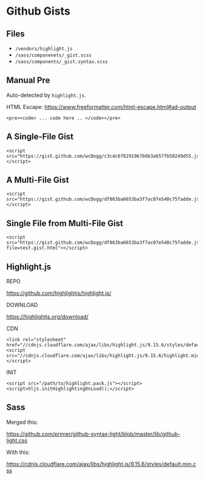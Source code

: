 # Github Gists

## Files

* `/vendors/highlight.js`
* `/sass/componenets/_gist.scss`
* `/sass/components/_gist.syntax.scss`


## Manual Pre

Auto-detected by `highlight.js`.

HTML Escape: https://www.freeformatter.com/html-escape.html#ad-output

    <pre><code> ... code here .. </code></pre>


## A Single-File Gist

    <script src="https://gist.github.com/wcDogg/c3c4c6f8291967b9b3a657fb50249d55.js"></script>


## A Multi-File Gist

    <script src="https://gist.github.com/wcDogg/df863ba6653ba3f7ac07e540c75fadde.js"></script>


## Single File from Multi-File Gist

    <script src="https://gist.github.com/wcDogg/df863ba6653ba3f7ac07e540c75fadde.js?file=test.gist.html"></script>


## Highlight.js

REPO 

https://github.com/highlightjs/highlight.js/

DOWNLOAD 

https://highlightjs.org/download/

CDN

    <link rel="stylesheet" href="//cdnjs.cloudflare.com/ajax/libs/highlight.js/9.15.6/styles/default.min.css">
    <script src="//cdnjs.cloudflare.com/ajax/libs/highlight.js/9.15.6/highlight.min.js"></script>

INIT

    <script src="/path/to/highlight.pack.js"></script>
    <script>hljs.initHighlightingOnLoad();</script>


## Sass

Merged this:

https://github.com/primer/github-syntax-light/blob/master/lib/github-light.css   

With this:

https://cdnjs.cloudflare.com/ajax/libs/highlight.js/9.15.6/styles/default.min.css
